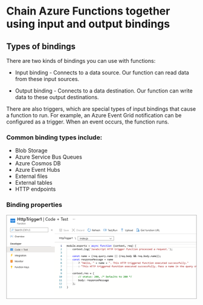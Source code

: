 # Chain Azure Functions together using input and output bindings

## Types of bindings

There are two kinds of bindings you can use with functions:

- Input binding - Connects to a data source. Our function can read data from these input sources.

- Output binding - Connects to a data destination. Our function can write data to these output destinations.

There are also triggers, which are special types of input bindings that cause a function to run. For example, an Azure Event Grid notification can be configured as a trigger. When an event occurs, the function runs.

### Common binding types include:

- Blob Storage
- Azure Service Bus Queues
- Azure Cosmos DB
- Azure Event Hubs
- External files
- External tables
- HTTP endpoints

### Binding properties

![alt text](image.png)
